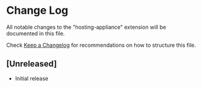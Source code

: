 # Change Log

All notable changes to the "hosting-appliance" extension will be documented in this file.

Check [Keep a Changelog](http://keepachangelog.com/) for recommendations on how to structure this file.

## [Unreleased]

- Initial release